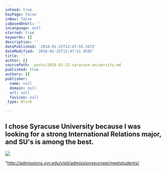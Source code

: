 ```yaml
---
inFeed: true
hasPage: false
inNav: false
isBasedOnUrl: ''
inLanguage: null
starred: true
keywords: []
description: ''
datePublished: '2016-01-25T12:47:55.347Z'
dateModified: '2016-01-25T12:47:51.950Z'
title: ''
author: []
sourcePath: _posts/2016-01-22-syracuse-university.md
published: true
authors: []
publisher:
  name: null
  domain: null
  url: null
  favicon: null
_type: Blurb

---
```

## I chose Syracuse University because I was looking for a strong International Relations major, and SU's is among the best.
![](https://s3-us-west-2.amazonaws.com/the-grid-img/p/5b2aec6b3d267c6eb4d71956b958dc74c694cd15.jpg)

"http://admissions.syr.edu/visit/admissionseurope/meetstudents/
